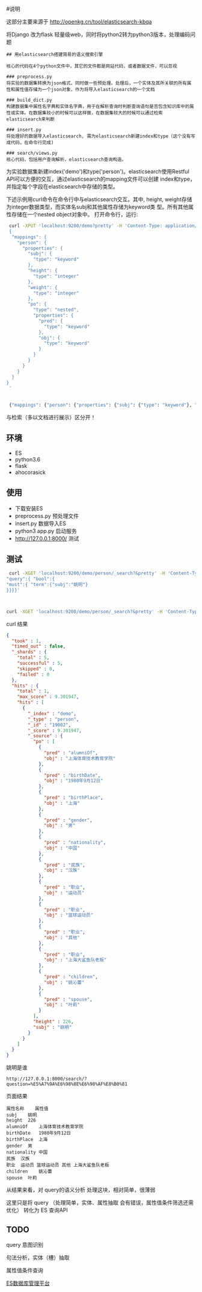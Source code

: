 #说明

这部分主要来源于 http://openkg.cn/tool/elasticsearch-kbqa

将Django 改为flask 轻量级web，同时将python2转为python3版本，处理编码问题

```
## 用elasticsearch搭建简易的语义搜索引擎

核心的代码在4个python文件中，其它的文件都是网站代码，或者数据文件，可以忽视

### preprocess.py
将实验的数据集转换为json格式，同时做一些预处理。处理后，一个实体及其所关联的所有属性和属性值存储为一个json对象，作为将导入elasticsearch的一个文档

### build_dict.py
构建数据集中属性名字典和实体名字典，用于在解析查询时判断查询语句是否包含知识库中的属性或实体。在数据集较小的时候可以这样做，在数据集较大的时候可以通过检索elasticsearch来判断

### insert.py
将处理好的数据导入elasticsearch, 需为elasticsearch新建index和type（这个没有写成代码，在命令行完成)

### search/views.py
核心代码，包括用户查询解析，elasticsearch查询构造。
```

为实验数据集新建index('demo')和type('person')。elasticsearch使用Restful API可以方便的交互，通过elasticsearch的mapping文件可以创建
index和type，并指定每个字段在elasticsearch中存储的类型。

下述示例用curl命令在命令行中与elasticsearch交互。其中, height, weight存储为integer数据类型，而实体名subj和其他属性存储为keyword类
型。所有其他属性存储在一个nested object对象中。 打开命令行，运行:

```bash
 curl -XPUT 'localhost:9200/demo?pretty' -H 'Content-Type: application/json' -d' 
 {
  "mappings": {
    "person": {
      "properties": {
        "subj": {
          "type": "keyword"
        },
        "height": {
          "type": "integer"
        },
        "weight": {
          "type": "integer"
        },
        "po": {
          "type": "nested",
          "properties": {
            "pred": {
              "type": "keyword"
            },
            "obj": {
              "type": "keyword"
            }
          }
        }
      }
    }
  }
}
 '
 
 
 {"mappings": {"person": {"properties": {"subj": {"type": "keyword"}, "height": {"type": "integer"}, "weight": {"type": "integer"},"po": {"type": "nested","properties": {"pred": {"type": "keyword"}, "obj": {"type": "keyword"}}}}}}}
 ```



与检索（多以文档进行展示）区分开！

## 环境

-  ES
-  python3.6
-  flask
-  ahocorasick

## 使用

- 下载安装ES
-  preprocess.py 预处理文件
-  insert.py 数据导入ES
-  python3 app.py 启动服务
-  http://127.0.0.1:8000/ 测试

## 测试
``` bash
 curl -XGET 'localhost:9200/demo/person/_search?&pretty' -H 'Content-Type:application/json' -d' {
"query":{ "bool":{
"must":{ "term":{"subj":"姚明"}
}}}}'



curl -XGET 'localhost:9200/demo/person/_search?&pretty' -H 'Content-Type:application/json' -d'{"query":{"bool":{"must":[{"range":{"height":{"gt":170}}}]}}}'
```
curl 结果
```json
{
  "took" : 1,
  "timed_out" : false,
  "_shards" : {
    "total" : 5,
    "successful" : 5,
    "skipped" : 0,
    "failed" : 0
  },
  "hits" : {
    "total" : 1,
    "max_score" : 9.301947,
    "hits" : [
      {
        "_index" : "demo",
        "_type" : "person",
        "_id" : "19002",
        "_score" : 9.301947,
        "_source" : {
          "po" : [
            {
              "pred" : "alumniOf",
              "obj" : "上海体育技术教育学院"
            },
            {
              "pred" : "birthDate",
              "obj" : "1980年9月12日"
            },
            {
              "pred" : "birthPlace",
              "obj" : "上海"
            },
            {
              "pred" : "gender",
              "obj" : "男"
            },
            {
              "pred" : "nationality",
              "obj" : "中国"
            },
            {
              "pred" : "民族",
              "obj" : "汉族"
            },
            {
              "pred" : "职业",
              "obj" : "运动员"
            },
            {
              "pred" : "职业",
              "obj" : "篮球运动员"
            },
            {
              "pred" : "职业",
              "obj" : "其他"
            },
            {
              "pred" : "职业",
              "obj" : "上海大鲨鱼队老板"
            },
            {
              "pred" : "children",
              "obj" : "姚沁蕾"
            },
            {
              "pred" : "spouse",
              "obj" : "叶莉"
            }
          ],
          "height" : 226,
          "subj" : "姚明"
        }
      }
    ]
  }
}
```
姚明是谁

`http://127.0.0.1:8000/search/?question=%E5%A7%9A%E6%98%8E%E6%98%AF%E8%B0%81`

页面结果
```
属性名称	属性值
subj	姚明
height	226
alumniOf	上海体育技术教育学院
birthDate	1980年9月12日
birthPlace	上海
gender	男
nationality	中国
民族	汉族
职业	运动员 篮球运动员 其他 上海大鲨鱼队老板
children	姚沁蕾
spouse	叶莉
```

从结果来看，对 query的语义分析 处理这块，相对简单，很薄弱

这里只是将 query （处理简单，实体、属性抽取 会有错误，属性值条件筛选还需优化） 转化为 ES 查询API

## TODO

query 意图识别

句法分析，实体（槽）抽取

属性值条件查询

[ES数据库管理平台](https://www.elastic.co/cn/downloads/kibana)


